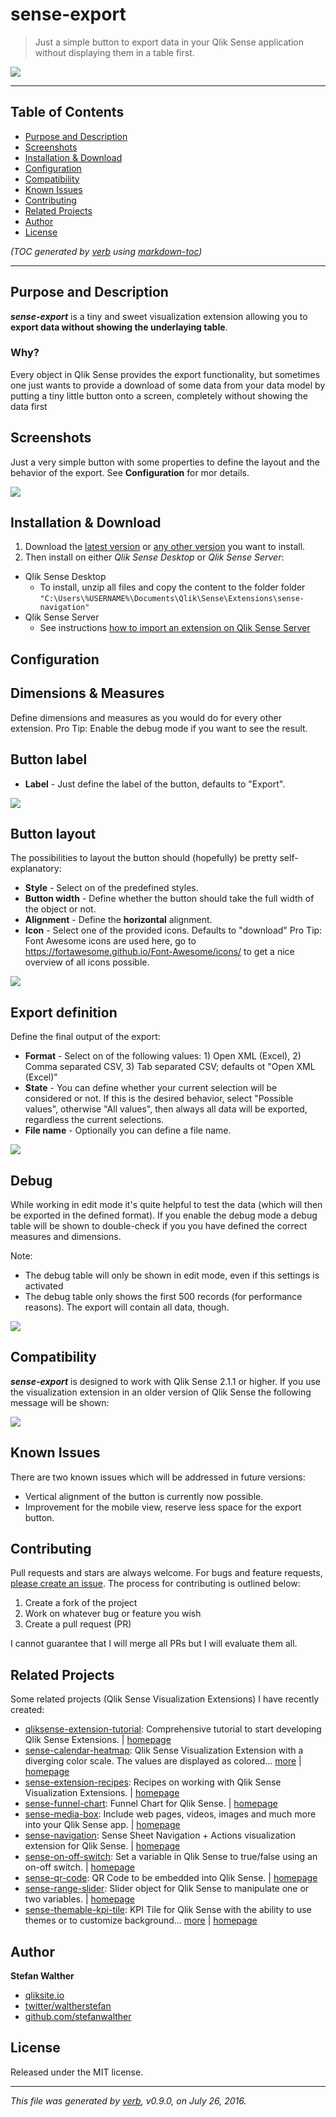 # sense-export
> Just a simple button to export data in your Qlik Sense application without displaying them in a table first.

![](https://raw.githubusercontent.com/stefanwalther/sense-export/master/docs/images/sense-export.png)

---
## Table of Contents
- [Purpose and Description](#purpose-and-description)
- [Screenshots](#screenshots)
- [Installation & Download](#installation--download)
- [Configuration](#configuration)
- [Compatibility](#compatibility)
- [Known Issues](#known-issues)
- [Contributing](#contributing)
- [Related Projects](#related-projects)
- [Author](#author)
- [License](#license)

_(TOC generated by [verb](https://github.com/verbose/verb) using [markdown-toc](https://github.com/jonschlinkert/markdown-toc))_

---

## Purpose and Description
***sense-export*** is a tiny and sweet visualization extension allowing you to **export data without showing the underlaying table**. 

### Why?
Every object in Qlik Sense provides the export functionality, but sometimes one just wants to provide a download of some data from your data model by putting a tiny little button onto a screen, completely without showing the data first

## Screenshots

Just a very simple button with some properties to define the layout and the behavior of the export.
See **Configuration** for mor details.

![](https://raw.githubusercontent.com/stefanwalther/sense-export/master/docs/images/all-props.png)

## Installation & Download
1. Download the [latest version](https://github.com/stefanwalther/sense-export/raw/master/build/sense-export_latest.zip) or [any other version](https://github.com/stefanwalther/sense-export/tree/master/build) you want to install.
2. Then install on either *Qlik Sense Desktop* or *Qlik Sense Server*:

* Qlik Sense Desktop
	* To install, unzip all files and copy the content to the folder folder `"C:\Users\%USERNAME%\Documents\Qlik\Sense\Extensions\sense-navigation"`
* Qlik Sense Server
	* See instructions [how to import an extension on Qlik Sense Server](http://help.qlik.com/sense/2.0/en-US/online/#../Subsystems/ManagementConsole/Content/import-extensions.htm)

## Configuration
## Dimensions & Measures

Define dimensions and measures as you would do for every other extension.
Pro Tip: Enable the debug mode if you want to see the result.

## Button label

- **Label** - Just define the label of the button, defaults to "Export".

![](https://raw.githubusercontent.com/stefanwalther/sense-export/master/docs/images/prop-label.png)

## Button layout

The possibilities to layout the button should (hopefully) be pretty self-explanatory:

- **Style** - Select on of the predefined styles.
- **Button width** - Define whether the button should take the full width of the object or not.
- **Alignment** - Define the **horizontal** alignment.
- **Icon** - Select one of the provided icons. Defaults to "download"
Pro Tip: Font Awesome icons are used here, go to https://fortawesome.github.io/Font-Awesome/icons/ to get a nice overview of all icons possible.

![](https://raw.githubusercontent.com/stefanwalther/sense-export/master/docs/images/prop-export-definition.png)

## Export definition

Define the final output of the export:

- **Format** - Select on of the following values: 1) Open XML (Excel), 2) Comma separated CSV, 3) Tab separated CSV; defaults ot "Open XML (Excel)"
- **State** - You can define whether your current selection will be considered or not. If this is the desired behavior, select "Possible values", otherwise "All values", then always all data will be exported, regardless the current selections.
- **File name** - Optionally you can define a file name.

![](https://raw.githubusercontent.com/stefanwalther/sense-export/master/docs/images/prop-export-definition.png)

## Debug
While working in edit mode it's quite helpful to test the data (which will then be exported in the defined format).
If you enable the debug mode a debug table will be shown to double-check if you you have defined the correct measures and dimensions.

Note:
- The debug table will only be shown in edit mode, even if this settings is activated
- The debug table only shows the first 500 records (for performance reasons). The export will contain all data, though.

![](https://raw.githubusercontent.com/stefanwalther/sense-export/master/docs/images/prop-debug.png)

## Compatibility
***sense-export*** is designed to work with Qlik Sense 2.1.1 or higher.
If you use the visualization extension in an older version of Qlik Sense the following message will be shown:

![](https://raw.githubusercontent.com/stefanwalther/sense-export/master/docs/images/unsupported.png)

## Known Issues
There are two known issues which will be addressed in future versions:

- Vertical alignment of the button is currently now possible.
- Improvement for the mobile view, reserve less space for the export button.

## Contributing
Pull requests and stars are always welcome. For bugs and feature requests, [please create an issue](https://github.com/stefanwalther/sense-export/issues).
The process for contributing is outlined below:

1. Create a fork of the project
2. Work on whatever bug or feature you wish
3. Create a pull request (PR)

I cannot guarantee that I will merge all PRs but I will evaluate them all.

## Related Projects
Some related projects (Qlik Sense Visualization Extensions) I have recently created:

- [qliksense-extension-tutorial](https://www.npmjs.com/package/qliksense-extension-tutorial): Comprehensive tutorial to start developing Qlik Sense Extensions. | [homepage](https://github.com/stefanwalther/qliksense-extension-tutorial "Comprehensive tutorial to start developing Qlik Sense Extensions.")
- [sense-calendar-heatmap](https://www.npmjs.com/package/sense-calendar-heatmap): Qlik Sense Visualization Extension with a diverging color scale. The values are displayed as colored… [more](https://github.com/stefanwalther/qsCalendarHeatmap) | [homepage](https://github.com/stefanwalther/qsCalendarHeatmap "Qlik Sense Visualization Extension with a diverging color scale. The values are displayed as colored cells per day. Days are arranged into columns by week, then grouped by month and years.")
- [sense-extension-recipes](https://www.npmjs.com/package/sense-extension-recipes): Recipes on working with Qlik Sense Visualization Extensions. | [homepage](https://github.com/stefanwalther/sense-extension-recipes "Recipes on working with Qlik Sense Visualization Extensions.")
- [sense-funnel-chart](https://www.npmjs.com/package/sense-funnel-chart): Funnel Chart for Qlik Sense. | [homepage](https://github.com/stefanwalther/sense-funnel-chart "Funnel Chart for Qlik Sense.")
- [sense-media-box](https://www.npmjs.com/package/sense-media-box): Include web pages, videos, images and much more into your Qlik Sense app. | [homepage](https://github.com/stefanwalther/sense-media-box "Include web pages, videos, images and much more into your Qlik Sense app.")
- [sense-navigation](https://www.npmjs.com/package/sense-navigation): Sense Sheet Navigation + Actions visualization extension for Qlik Sense. | [homepage](https://github.com/stefanwalther/sense-navigation#readme "Sense Sheet Navigation + Actions visualization extension for Qlik Sense.")
- [sense-on-off-switch](https://www.npmjs.com/package/sense-on-off-switch): Set a variable in Qlik Sense to true/false using an on-off switch. | [homepage](https://github.com/stefanwalther/sense-on-off-switch "Set a variable in Qlik Sense to true/false using an on-off switch.")
- [sense-qr-code](https://www.npmjs.com/package/sense-qr-code): QR Code to be embedded into Qlik Sense. | [homepage](https://github.com/stefanwalther/qsQRCode "QR Code to be embedded into Qlik Sense.")
- [sense-range-slider](https://www.npmjs.com/package/sense-range-slider): Slider object for Qlik Sense to manipulate one or two variables. | [homepage](https://github.com/QlikDev/qsRangeSlider "Slider object for Qlik Sense to manipulate one or two variables.")
- [sense-themable-kpi-tile](https://www.npmjs.com/package/sense-themable-kpi-tile): KPI Tile for Qlik Sense with the ability to use themes or to customize background… [more](https://github.com/stefanwalther/sense-themable-kpi-tile) | [homepage](https://github.com/stefanwalther/sense-themable-kpi-tile "KPI Tile for Qlik Sense with the ability to use themes or to customize background color, comparison indicator, etc.")  

## Author
**Stefan Walther**
* [qliksite.io](http://qliksite.io)
* [twitter/waltherstefan](http://twitter.com/waltherstefan)
* [github.com/stefanwalther](http://github.com/stefanwalther)

## License
Released under the MIT license.

***

_This file was generated by [verb](https://github.com/verbose/verb), v0.9.0, on July 26, 2016._

